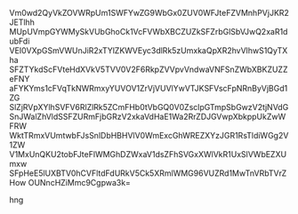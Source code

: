 Vm0wd2QyVkZOVWRpUm1SWFYwZG9WbGx0ZUV0WFJteFZVMnhPVjJKR2JETlhh
MUpUVmpGYWMySkVUbGhoCk1VcFVWbXBCZUZkSFZrbGlSbVJwQ2xaR1dubFdi
VEI0VXpGSmVWUnJiR2xTYlZKWVEyc3dlRk5zUmxkaQpXR2hvVlhwS1QyTXha
SFZTYkdScFVteHdXVkV5TVV0V2F6RkpZVVpvVndwaVNFSnZWbXBKZUZZeFNY
aFYKYms1cFVqTkNWRmxyYUVOV1ZrVjVUVlYwVTJKSFVscFpNRnByVjBGd1ZG
SlZjRVpXYlhSVFV6RlZlRk5ZCmFHb0tVbGQ0V0ZsclpGTmpSbGwzV2tjNVdG
SnJWalZhVldSSFZURmFjbGRzV2xkaVdHaE1Wa2RrZDJGVwpXbkppUkZwWFRW
WktTRmxVUmtwbFJsSnlDbHBHVlV0WmExcGhWREZXYzJGR1RsTldiWGg2V1ZW
V1MxUnQKU2tobFJteFlWMGhDZWxaV1dsZFhSVGxXWlVkR1UxSlVWbEZXUmxw
SFpHeE5lUXBTV0hCVFltdFdURkV5Ck5XRmlWMG96VUZRd1MwTnVRbTVrZHow
OUNncHZiMmc9Cgpwa3k=

hng